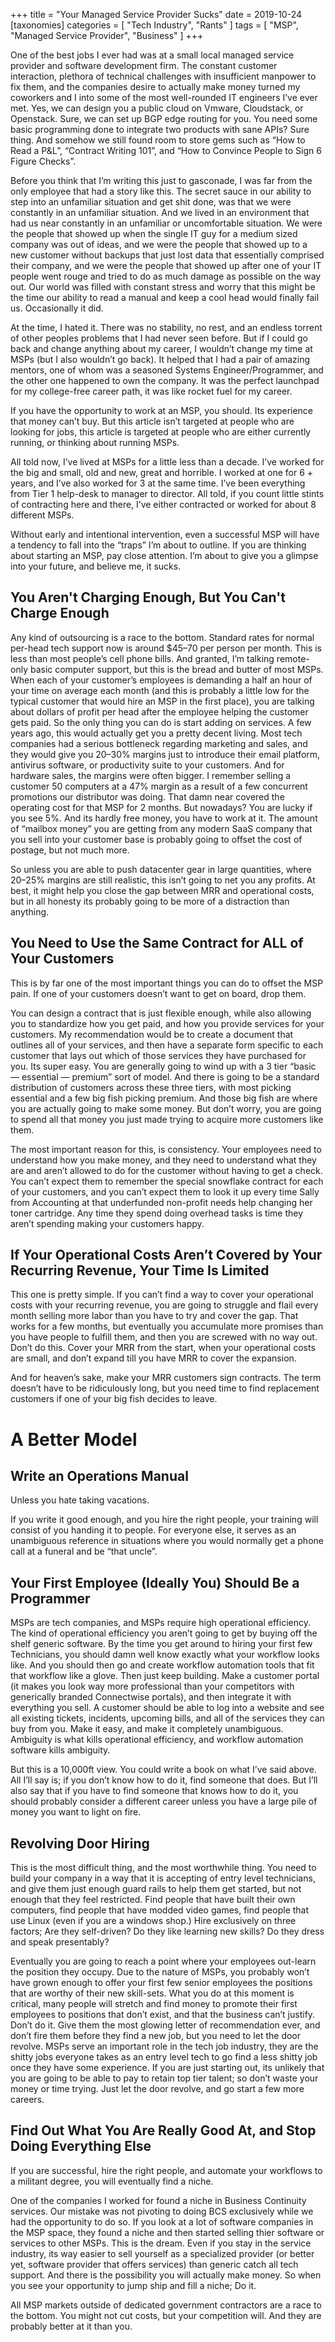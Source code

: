 +++
title = "Your Managed Service Provider Sucks"
date = 2019-10-24
[taxonomies]
  categories = [ "Tech Industry", "Rants" ]
  tags = [ "MSP", "Managed Service Provider", "Business" ]
+++

One of the best jobs I ever had was at a small local managed service provider and software development firm. The constant customer interaction, plethora of technical challenges with insufficient manpower to fix them, and the companies desire to actually make money turned my coworkers and I into some of the most well-rounded IT engineers I’ve ever met. Yes, we can design you a public cloud on Vmware, Cloudstack, or Openstack. Sure, we can set up BGP edge routing for you. You need some basic programming done to integrate two products with sane APIs? Sure thing. And somehow we still found room to store gems such as “How to Read a P&L”, “Contract Writing 101”, and “How to Convince People to Sign 6 Figure Checks”.

Before you think that I’m writing this just to gasconade, I was far from the only employee that had a story like this. The secret sauce in our ability to step into an unfamiliar situation and get shit done, was that we were constantly in an unfamiliar situation. And we lived in an environment that had us near constantly in an unfamiliar or uncomfortable situation. We were the people that showed up when the single IT guy for a medium sized company was out of ideas, and we were the people that showed up to a new customer without backups that just lost data that essentially comprised their company, and we were the people that showed up after one of your IT people went rouge and tried to do as much damage as possible on the way out. Our world was filled with constant stress and worry that this might be the time our ability to read a manual and keep a cool head would finally fail us. Occasionally it did.

At the time, I hated it. There was no stability, no rest, and an endless torrent of other peoples problems that I had never seen before. But if I could go back and change anything about my career, I wouldn’t change my time at MSPs (but I also wouldn’t go back). It helped that I had a pair of amazing mentors, one of whom was a seasoned Systems Engineer/Programmer, and the other one happened to own the company. It was the perfect launchpad for my college-free career path, it was like rocket fuel for my career.

If you have the opportunity to work at an MSP, you should. Its experience that money can’t buy. But this article isn’t targeted at people who are looking for jobs, this article is targeted at people who are either currently running, or thinking about running MSPs.

All told now, I’ve lived at MSPs for a little less than a decade. I’ve worked for the big and small, old and new, great and horrible. I worked at one for 6 + years, and I’ve also worked for 3 at the same time. I’ve been everything from Tier 1 help-desk to manager to director. All told, if you count little stints of contracting here and there, I’ve either contracted or worked for about 8 different MSPs.

Without early and intentional intervention, even a successful MSP will have a tendency to fall into the “traps” I’m about to outline. If you are thinking about starting an MSP, pay close attention. I’m about to give you a glimpse into your future, and believe me, it sucks.

## You Aren't Charging Enough, But You Can't Charge Enough

Any kind of outsourcing is a race to the bottom. Standard rates for normal per-head tech support now is around $45–70 per person per month. This is less than most people’s cell phone bills. And granted, I’m talking remote-only basic computer support, but this is the bread and butter of most MSPs. When each of your customer’s employees is demanding a half an hour of your time on average each month (and this is probably a little low for the typical customer that would hire an MSP in the first place), you are talking about dollars of profit per head after the employee helping the customer gets paid. So the only thing you can do is start adding on services. A few years ago, this would actually get you a pretty decent living. Most tech companies had a serious bottleneck regarding marketing and sales, and they would give you 20–30% margins just to introduce their email platform, antivirus software, or productivity suite to your customers. And for hardware sales, the margins were often bigger. I remember selling a customer 50 computers at a 47% margin as a result of a few concurrent promotions our distributor was doing. That damn near covered the operating cost for that MSP for 2 months. But nowadays? You are lucky if you see 5%. And its hardly free money, you have to work at it. The amount of “mailbox money” you are getting from any modern SaaS company that you sell into your customer base is probably going to offset the cost of postage, but not much more.

So unless you are able to push datacenter gear in large quantities, where 20–25% margins are still realistic, this isn’t going to net you any profits. At best, it might help you close the gap between MRR and operational costs, but in all honesty its probably going to be more of a distraction than anything.

## You Need to Use the Same Contract for ALL of Your Customers

This is by far one of the most important things you can do to offset the MSP pain. If one of your customers doesn’t want to get on board, drop them.

You can design a contract that is just flexible enough, while also allowing you to standardize how you get paid, and how you provide services for your customers. My recommendation would be to create a document that outlines all of your services, and then have a separate form specific to each customer that lays out which of those services they have purchased for you. Its super easy. You are generally going to wind up with a 3 tier “basic — essential — premium” sort of model. And there is going to be a standard distribution of customers across these three tiers, with most picking essential and a few big fish picking premium. And those big fish are where you are actually going to make some money. But don’t worry, you are going to spend all that money you just made trying to acquire more customers like them.

The most important reason for this, is consistency. Your employees need to understand how you make money, and they need to understand what they are and aren’t allowed to do for the customer without having to get a check. You can’t expect them to remember the special snowflake contract for each of your customers, and you can’t expect them to look it up every time Sally from Accounting at that underfunded non-profit needs help changing her toner cartridge. Any time they spend doing overhead tasks is time they aren’t spending making your customers happy.

## If Your Operational Costs Aren’t Covered by Your Recurring Revenue, Your Time Is Limited

This one is pretty simple. If you can’t find a way to cover your operational costs with your recurring revenue, you are going to struggle and flail every month selling more labor than you have to try and cover the gap. That works for a few months, but eventually you accumulate more promises than you have people to fulfill them, and then you are screwed with no way out. Don’t do this. Cover your MRR from the start, when your operational costs are small, and don’t expand till you have MRR to cover the expansion.

And for heaven’s sake, make your MRR customers sign contracts. The term doesn’t have to be ridiculously long, but you need time to find replacement customers if one of your big fish decides to leave.


# A Better Model

## Write an Operations Manual

Unless you hate taking vacations.

If you write it good enough, and you hire the right people, your training will consist of you handing it to people. For everyone else, it serves as an unambiguous reference in situations where you would normally get a phone call at a funeral and be “that uncle”.

## Your First Employee (Ideally You) Should Be a Programmer

MSPs are tech companies, and MSPs require high operational efficiency. The kind of operational efficiency you aren’t going to get by buying off the shelf generic software. By the time you get around to hiring your first few Technicians, you should damn well know exactly what your workflow looks like. And you should then go and create workflow automation tools that fit that workflow like a glove. Then just keep building. Make a customer portal (it makes you look way more professional than your competitors with generically branded Connectwise portals), and then integrate it with everything you sell. A customer should be able to log into a website and see all existing tickets, incidents, upcoming bills, and all of the services they can buy from you. Make it easy, and make it completely unambiguous. Ambiguity is what kills operational efficiency, and workflow automation software kills ambiguity.

But this is a 10,000ft view. You could write a book on what I’ve said above. All I’ll say is; if you don’t know how to do it, find someone that does. But I’ll also say that if you have to find someone that knows how to do it, you should probably consider a different career unless you have a large pile of money you want to light on fire.

## Revolving Door Hiring

This is the most difficult thing, and the most worthwhile thing. You need to build your company in a way that it is accepting of entry level technicians, and give them just enough guard rails to help them get started, but not enough that they feel restricted. Find people that have built their own computers, find people that have modded video games, find people that use Linux (even if you are a windows shop.) Hire exclusively on three factors; Are they self-driven? Do they like learning new skills? Do they dress and speak presentably?

Eventually you are going to reach a point where your employees out-learn the position they occupy. Due to the nature of MSPs, you probably won’t have grown enough to offer your first few senior employees the positions that are worthy of their new skill-sets. What you do at this moment is critical, many people will stretch and find money to promote their first employees to positions that don’t exist, and that the business can’t justify. Don’t do it. Give them the most glowing letter of recommendation ever, and don’t fire them before they find a new job, but you need to let the door revolve. MSPs serve an important role in the tech job industry, they are the shitty jobs everyone takes as an entry level tech to go find a less shitty job once they have some experience. If you are just starting out, its unlikely that you are going to be able to pay to retain top tier talent; so don’t waste your money or time trying. Just let the door revolve, and go start a few more careers.

## Find Out What You Are Really Good At, and Stop Doing Everything Else

If you are successful, hire the right people, and automate your workflows to a militant degree, you will eventually find a niche.

One of the companies I worked for found a niche in Business Continuity services. Our mistake was not pivoting to doing BCS exclusively while we had the opportunity to do so. If you look at a lot of software companies in the MSP space, they found a niche and then started selling thier software or services to other MSPs. This is the dream. Even if you stay in the service industry, its way easier to sell yourself as a specialized provider (or better yet, software provider that offers services) than generic catch all tech support. And there is the possibility you will actually make money. So when you see your opportunity to jump ship and fill a niche; Do it.

All MSP markets outside of dedicated government contractors are a race to the bottom. You might not cut costs, but your competition will. And they are probably better at it than you.

